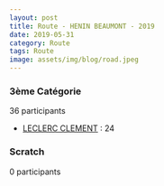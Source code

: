 ```yaml
---
layout: post
title: Route - HENIN BEAUMONT - 2019
date: 2019-05-31
category: Route
tags: Route
image: assets/img/blog/road.jpeg
---
```


### 3ème Catégorie
36 participants
- [LECLERC CLEMENT](https://teamspecializedlille.cc/coureurs/leclercclement) : 24

### Scratch
0 participants
